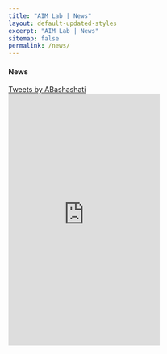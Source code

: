 ```yaml
---
title: "AIM Lab | News"
layout: default-updated-styles
excerpt: "AIM Lab | News"
sitemap: false
permalink: /news/
---
```

<div class="news-hero-container">
</div>

<div>
    <div class="col-lg-12" style="min-height: 50vh">
    <h4 class="publications-title">News</h4>
        <div class="news-container">
            <div class="twitter-col">
                <a class="twitter-timeline" href="https://twitter.com/ABashashati?ref_src=twsrc%5Etfw">Tweets by ABashashati</a> <script async src="https://platform.twitter.com/widgets.js" charset="utf-8"></script>
            </div>
            <div class="linkedin-col">
                <iframe src="https://www.linkedin.com/embed/feed/update/urn:li:share:7211767321130881024" style="min-height:500px; flex:1" frameborder="0" allowfullscreen="" title="Embedded post"></iframe>
            </div>
        </div>
    </div>
</div>
